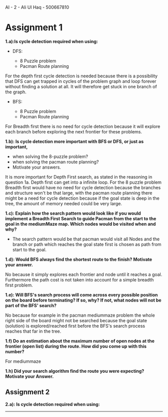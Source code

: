 AI - 2 - Ali Ul Haq - 500667810

# Assignment 1

**1.a):Is cycle detection required when using:**

- DFS:

  - 8 Puzzle problem
  - Pacman Route planning

For the depth first cycle detection is needed because there is a possibility that DFS can get trapped in cycles of the problem graph and loop forever without finding a solution at all. It will therefore get stuck in one branch of the graph.

- BFS:

  - 8 Puzzle problem
  - Pacman Route planning

For Breadth first there is no need for cycle detection because it will explore each branch before exploring the next frontier for these problems.

**1.b): Is cycle detection more important with BFS or DFS, or just as important,**

- when solving the 8-puzzle problem?
- when solving the pacman route planning?
- Motivate your answers.

It is more important for Depth First search, as stated in the reasoning in question 1a. Depth first can get into a infinite loop. For the 8 puzzle problem Breadth first would have no need for cycle detection because the branches and structure won't be that large, with the pacman route planning there might be a need for cycle detection because if the goal state is deep in the tree, the amount of memory needed could be very large.

**1.c): Explain how the search pattern would look like if you would implement a Breadth First Search to guide Pacman from the start to the goal in the mediumMaze map. Which nodes would be visited when and why?**

- The search pattern would be that pacman would visit all Nodes and the branch or path which reaches the goal state first is chosen as path from start to the goal.

**1.d): Would BFS always find the shortest route to the finish? Motivate your answer.**

No because it simply explores each frontier and node until it reaches a goal. Furthermore the path cost is not taken into account for a simple breadth first problem.

**1.e): Will BFS's search process will come across every possible position on the board before terminating? If so, why? If not, what nodes will not be part of the BFS' search?**

No because for example in the pacman mediummaze problem the whole right side of the board might not be searched because the goal state (solution) is explored/reached first before the BFS's search process reaches that far in the tree.

**1.f) Do an estimation about the maximum number of open nodes at the frontier (open list) during the route. How did you come up with this number?**

For mediummaze

**1.h) Did your search algorithm find the route you were expecting? Motivate your Answer.**

## Assignment 2

**2.a): Is cycle detection required when using:**

--------------------------------------------------------------------------------
